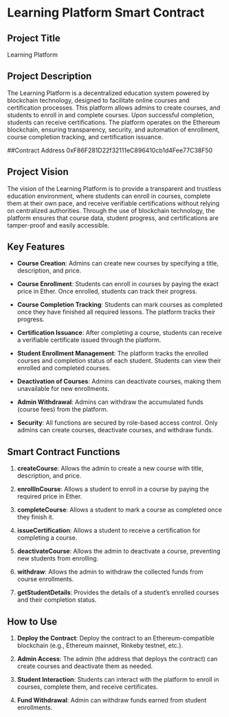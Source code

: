 # Learning Platform Smart Contract

## Project Title

Learning Platform

## Project Description

The Learning Platform is a decentralized education system powered by blockchain technology, designed to facilitate online courses and certification processes. This platform allows admins to create courses, and students to enroll in and complete courses. Upon successful completion, students can receive certifications. The platform operates on the Ethereum blockchain, ensuring transparency, security, and automation of enrollment, course completion tracking, and certification issuance.

##Contract Address
0xF86F281D22f32111eC896410cb1d4Fee77C38F50


## Project Vision

The vision of the Learning Platform is to provide a transparent and trustless education environment, where students can enroll in courses, complete them at their own pace, and receive verifiable certifications without relying on centralized authorities. Through the use of blockchain technology, the platform ensures that course data, student progress, and certifications are tamper-proof and easily accessible.

## Key Features

- **Course Creation**: Admins can create new courses by specifying a title, description, and price.
  
- **Course Enrollment**: Students can enroll in courses by paying the exact price in Ether. Once enrolled, students can track their progress.

- **Course Completion Tracking**: Students can mark courses as completed once they have finished all required lessons. The platform tracks their progress.

- **Certification Issuance**: After completing a course, students can receive a verifiable certificate issued through the platform.

- **Student Enrollment Management**: The platform tracks the enrolled courses and completion status of each student. Students can view their enrolled and completed courses.

- **Deactivation of Courses**: Admins can deactivate courses, making them unavailable for new enrollments.

- **Admin Withdrawal**: Admins can withdraw the accumulated funds (course fees) from the platform.

- **Security**: All functions are secured by role-based access control. Only admins can create courses, deactivate courses, and withdraw funds.

## Smart Contract Functions

1. **createCourse**: Allows the admin to create a new course with title, description, and price.

2. **enrollInCourse**: Allows a student to enroll in a course by paying the required price in Ether.

3. **completeCourse**: Allows a student to mark a course as completed once they finish it.

4. **issueCertification**: Allows a student to receive a certification for completing a course.

5. **deactivateCourse**: Allows the admin to deactivate a course, preventing new students from enrolling.

6. **withdraw**: Allows the admin to withdraw the collected funds from course enrollments.

7. **getStudentDetails**: Provides the details of a student’s enrolled courses and their completion status.

## How to Use

1. **Deploy the Contract**: Deploy the contract to an Ethereum-compatible blockchain (e.g., Ethereum mainnet, Rinkeby testnet, etc.).

2. **Admin Access**: The admin (the address that deploys the contract) can create courses and deactivate them as needed.

3. **Student Interaction**: Students can interact with the platform to enroll in courses, complete them, and receive certificates.

4. **Fund Withdrawal**: Admin can withdraw funds earned from student enrollments.

